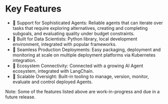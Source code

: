 # Key Features

* 🧐 Support for Sophisticated Agents: Reliable agents that can iterate over tasks that require exploring alternatives, creating and completing subgoals, and evaluating quality under budget constraints.
* 🥰 Built for Data Scientists: Python library, local development environment, integrated with popular frameworks.
* 🚀 Seamless Production Deployments: Easy packaging, deployment and monitoring at scale on multiple deployment platforms via Kubernetes integration.
* 🤝 Ecosystem Connectivity: Connected with a growing AI Agent ecosystem, integrated with LangChain.
* 👮 Scalable Oversight: Built-in tooling to manage, version, monitor, evaluate and control deployed Agents.

Note: Some of the features listed above are work-in-progress and due in a future release.
